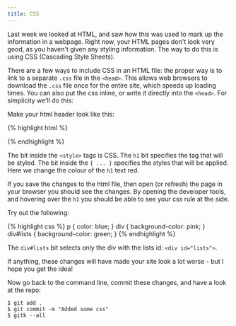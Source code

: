 ```yaml
---
title: CSS
---
```



Last week we looked at HTML, and saw how this was used to mark up the information in a webpage. Right now, your HTML pages don't look very good, as you haven't given any styling information. The way to do this is using CSS (Cascading Style Sheets).

There are a few ways to include CSS in an HTML file: the proper way is to link to a separate `.css` file in the `<head>`. This allows web browsers to download the `.css` file once for the entire site, which speeds up loading times. You can also put the css inline, or write it directly into the `<head>`. For simplicity we'll do this:

Make your html header look like this:

{% highlight html %}
<head>
  <title>Some title</title>
  <style>
    h1 { color: red; }
  </style>
</head>
{% endhighlight %}

The bit inside the `<style>` tags is CSS. The `h1` bit specifies the tag that will be styled. The bit inside the `{ ... }` specifies the styles that will be applied. Here we change the colour of the `h1` text red.

If you save the changes to the html file, then open (or refresh) the page in your browser you should see the changes. By opening the developer tools, and hovering over the `h1` you should be able to see your css rule at the side.

Try out the following:

{% highlight css %}
p { color: blue; }
div { background-color: pink; }
div#lists { background-color: green; }
{% endhighlight %}

The `div#lists` bit selects only the div with the lists id: `<div id="lists">`.

If anything, these changes will have made your site look a lot worse - but I hope you get the idea!

Now go back to the command line, commit these changes, and have a look at the repo:

    $ git add .
    $ git commit -m "Added some css"
    $ gitk --all
